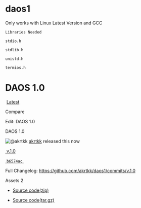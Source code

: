 # daos1
Only works with Linux Latest Version and GCC

``` 
Libraries Needed
```

` stdio.h `

` stdlib.h `

` unistd.h `

` termios.h ` 

DAOS 1.0
========

 [Latest](https://github.com/akrtkk/daos1/releases/latest)

Compare

[](https://github.com/akrtkk/daos1/releases/edit/v.1.0)Edit: DAOS 1.0

DAOS 1.0

![@akrtkk](https://avatars.githubusercontent.com/u/89004780?s=40&v=4) [akrtkk](https://github.com/akrtkk) released this now

[ v.1.0](https://github.com/akrtkk/daos1/tree/v.1.0)

[ `b6574ac` ](https://github.com/akrtkk/daos1/commit/b6574ac349fde3c2337f7cf3e20f24e94829e26b)

Full Changelog: <https://github.com/akrtkk/daos1/commits/v.1.0>

Assets 2

-   [Source code(zip)](https://github.com/akrtkk/daos1/archive/refs/tags/v.1.0.zip)

-   [Source code(tar.gz)](https://github.com/akrtkk/daos1/archive/refs/tags/v.1.0.tar.gz)
